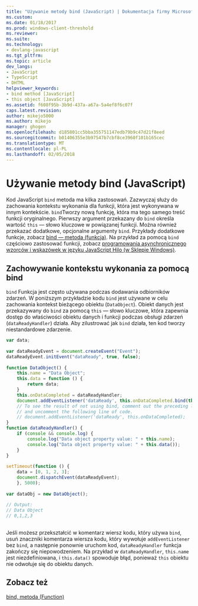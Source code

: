```yaml
---
title: "Używanie metody bind (JavaScript) | Dokumentacja firmy Microsoft"
ms.custom: 
ms.date: 01/18/2017
ms.prod: windows-client-threshold
ms.reviewer: 
ms.suite: 
ms.technology:
- devlang-javascript
ms.tgt_pltfrm: 
ms.topic: article
dev_langs:
- JavaScript
- TypeScript
- DHTML
helpviewer_keywords:
- bind method [JavaScript]
- this object [JavaScript]
ms.assetid: f608f95b-3b9d-437a-a67a-5a4ef8f6c07f
caps.latest.revision: 
author: mikejo5000
ms.author: mikejo
manager: ghogen
ms.openlocfilehash: d185801cc5bba355751147edb79b9c47d21f8eed
ms.sourcegitcommit: b01406355e3b97547b7cbf8ce3960f101b165cec
ms.translationtype: MT
ms.contentlocale: pl-PL
ms.lasthandoff: 02/05/2018
---
```

# <a name="using-the-bind-method-javascript"></a>Używanie metody bind (JavaScript)
Kod JavaScript `bind` metoda ma kilka zastosowań. Zazwyczaj służy do zachowania kontekstu wykonania dla funkcji, która jest wykonywana w innym kontekście. `bind`Tworzy nową funkcję, która ma tego samego treść funkcji oryginalnego. Pierwszy argument przekazany do `bind` określa wartość `this` — słowo kluczowe w powiązanej funkcji. Można również przekazać dodatkowe, opcjonalne argumenty `bind`. Przykłady dodatkowe funkcje, zobacz [bind — metoda (funkcja)](../../javascript/reference/bind-method-function-javascript.md). Na przykład za pomocą `bind` częściowo zastosować funkcji, zobacz [programowania asynchronicznego wzorców i wskazówek w języku JavaScript Hilo (w Sklepie Windows)](http://msdn.microsoft.com/library/windows/apps/jj649740.aspx).  
  
## <a name="preserving-the-execution-context-using-bind"></a>Zachowywanie kontekstu wykonania za pomocą bind  
 `bind` Funkcja jest często używana podczas dodawania odbiorników zdarzeń. W poniższym przykładzie kodu `bind` jest używane w celu zachowania kontekst bieżącego obiektu (`DataObject`). Obiekt danych jest przekazywany do `bind` za pomocą `this` — słowo kluczowe, która zapewnia dostęp do właściwości obiektu danych i funkcji podczas obsługi zdarzeń (`dataReadyHandler`) działa. Aby zilustrować jak `bind` działa, ten kod tworzy niestandardowe zdarzenie.  
  
```JavaScript  
var data;  
  
var dataReadyEvent = document.createEvent("Event");  
dataReadyEvent.initEvent("dataReady", true, false);  
  
function DataObject() {  
    this.name = "Data Object";  
    this.data = function () {  
        return data;  
    }  
    this.onDataCompleted = dataReadyHandler;  
    document.addEventListener('dataReady', this.onDataCompleted.bind(this));  
    // To see the result of not using bind, comment out the preceding line,   
    // and uncomment the following line of code.  
    // document.addEventListener('dataReady', this.onDataCompleted);  
}  
function dataReadyHandler() {  
    if (console && console.log) {  
        console.log("Data object property value: " + this.name);  
        console.log("Data object property value: " + this.data());  
    }  
}  
  
setTimeout(function () {  
    data = [0, 1, 2, 3];  
    document.dispatchEvent(dataReadyEvent);  
    }, 5000);
  
var dataObj = new DataObject();  
  
// Output:  
// Data Object  
// 0,1,2,3  
  
```  
  
 Jeśli możesz przekształcić w komentarz wiersz kodu, który używa `bind`, usuń znaczniki komentarza wiersza kodu, który wywołuje `addEventListener` bez `bind`, a następnie ponownie uruchom kod, `dataReadyHandler` funkcja zakończy się niepowodzeniem. Na przykład w `dataReadyHandler`, `this.name` jest niezdefiniowana, i `this.data()` spowoduje błąd, ponieważ `this` obiektu nie odwołuje się do obiektu danych.  
  
## <a name="see-also"></a>Zobacz też  
 [bind, metoda (Function)](../../javascript/reference/bind-method-function-javascript.md)
